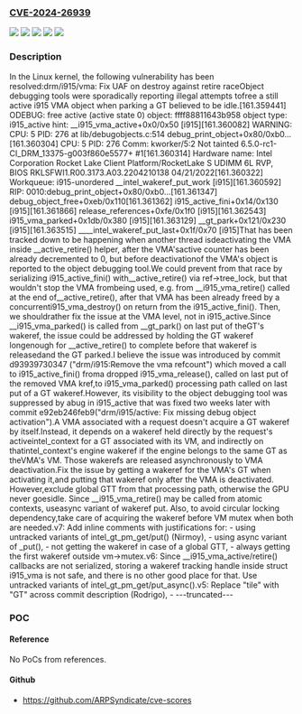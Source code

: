 ### [CVE-2024-26939](https://cve.mitre.org/cgi-bin/cvename.cgi?name=CVE-2024-26939)
![](https://img.shields.io/static/v1?label=Product&message=Linux&color=blue)
![](https://img.shields.io/static/v1?label=Version&message=&color=brightgreen)
![](https://img.shields.io/static/v1?label=Version&message=5.19%20&color=brightgreen)
![](https://img.shields.io/static/v1?label=Version&message=d93939730347360db0afe6a4367451b6f84ab7b1%20&color=brightgreen)
![](https://img.shields.io/static/v1?label=Vulnerability&message=n%2Fa&color=blue)

### Description

In the Linux kernel, the following vulnerability has been resolved:drm/i915/vma: Fix UAF on destroy against retire raceObject debugging tools were sporadically reporting illegal attempts tofree a still active i915 VMA object when parking a GT believed to be idle.[161.359441] ODEBUG: free active (active state 0) object: ffff88811643b958 object type: i915_active hint: __i915_vma_active+0x0/0x50 [i915][161.360082] WARNING: CPU: 5 PID: 276 at lib/debugobjects.c:514 debug_print_object+0x80/0xb0...[161.360304] CPU: 5 PID: 276 Comm: kworker/5:2 Not tainted 6.5.0-rc1-CI_DRM_13375-g003f860e5577+ #1[161.360314] Hardware name: Intel Corporation Rocket Lake Client Platform/RocketLake S UDIMM 6L RVP, BIOS RKLSFWI1.R00.3173.A03.2204210138 04/21/2022[161.360322] Workqueue: i915-unordered __intel_wakeref_put_work [i915][161.360592] RIP: 0010:debug_print_object+0x80/0xb0...[161.361347] debug_object_free+0xeb/0x110[161.361362] i915_active_fini+0x14/0x130 [i915][161.361866] release_references+0xfe/0x1f0 [i915][161.362543] i915_vma_parked+0x1db/0x380 [i915][161.363129] __gt_park+0x121/0x230 [i915][161.363515] ____intel_wakeref_put_last+0x1f/0x70 [i915]That has been tracked down to be happening when another thread isdeactivating the VMA inside __active_retire() helper, after the VMA'sactive counter has been already decremented to 0, but before deactivationof the VMA's object is reported to the object debugging tool.We could prevent from that race by serializing i915_active_fini() with__active_retire() via ref->tree_lock, but that wouldn't stop the VMA frombeing used, e.g. from __i915_vma_retire() called at the end of__active_retire(), after that VMA has been already freed by a concurrenti915_vma_destroy() on return from the i915_active_fini().  Then, we shouldrather fix the issue at the VMA level, not in i915_active.Since __i915_vma_parked() is called from __gt_park() on last put of theGT's wakeref, the issue could be addressed by holding the GT wakeref longenough for __active_retire() to complete before that wakeref is releasedand the GT parked.I believe the issue was introduced by commit d93939730347 ("drm/i915:Remove the vma refcount") which moved a call to i915_active_fini() froma dropped i915_vma_release(), called on last put of the removed VMA kref,to i915_vma_parked() processing path called on last put of a GT wakeref.However, its visibility to the object debugging tool was suppressed by abug in i915_active that was fixed two weeks later with commit e92eb246feb9("drm/i915/active: Fix missing debug object activation").A VMA associated with a request doesn't acquire a GT wakeref by itself.Instead, it depends on a wakeref held directly by the request's activeintel_context for a GT associated with its VM, and indirectly on thatintel_context's engine wakeref if the engine belongs to the same GT as theVMA's VM.  Those wakerefs are released asynchronously to VMA deactivation.Fix the issue by getting a wakeref for the VMA's GT when activating it,and putting that wakeref only after the VMA is deactivated.  However,exclude global GTT from that processing path, otherwise the GPU never goesidle.  Since __i915_vma_retire() may be called from atomic contexts, useasync variant of wakeref put.  Also, to avoid circular locking dependency,take care of acquiring the wakeref before VM mutex when both are needed.v7: Add inline comments with justifications for:    - using untracked variants of intel_gt_pm_get/put() (Nirmoy),    - using async variant of _put(),    - not getting the wakeref in case of a global GTT,    - always getting the first wakeref outside vm->mutex.v6: Since __i915_vma_active/retire() callbacks are not serialized, storing    a wakeref tracking handle inside struct i915_vma is not safe, and    there is no other good place for that.  Use untracked variants of    intel_gt_pm_get/put_async().v5: Replace "tile" with "GT" across commit description (Rodrigo),  - ---truncated---

### POC

#### Reference
No PoCs from references.

#### Github
- https://github.com/ARPSyndicate/cve-scores

